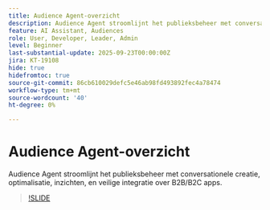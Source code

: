 ```yaml
---
title: Audience Agent-overzicht
description: Audience Agent stroomlijnt het publieksbeheer met conversationele creatie, optimalisatie, inzichten, en veilige integratie over B2B/B2C apps.
feature: AI Assistant, Audiences
role: User, Developer, Leader, Admin
level: Beginner
last-substantial-update: 2025-09-23T00:00:00Z
jira: KT-19108
hide: true
hidefromtoc: true
source-git-commit: 86cb610029defc5e46ab98fd493892fec4a78474
workflow-type: tm+mt
source-wordcount: '40'
ht-degree: 0%

---
```


# Audience Agent-overzicht

Audience Agent stroomlijnt het publieksbeheer met conversationele creatie, optimalisatie, inzichten, en veilige integratie over B2B/B2C apps.

<!-- For more information, see the [AI Assistant UI guide](https://experienceleague.adobe.com/en/docs/experience-platform/ai-assistant/ui-guide#use-discoverability).-->

>[!SLIDE](audience-agent-overview)


